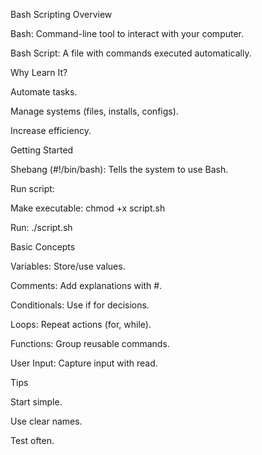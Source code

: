 Bash Scripting Overview 

Bash: Command-line tool to interact with your computer. 

Bash Script: A file with commands executed automatically. 

Why Learn It? 

Automate tasks. 

Manage systems (files, installs, configs). 

Increase efficiency. 

Getting Started 

Shebang (#!/bin/bash): Tells the system to use Bash. 

Run script: 

Make executable: chmod +x script.sh 

Run: ./script.sh 

Basic Concepts 

Variables: Store/use values. 

Comments: Add explanations with #. 

Conditionals: Use if for decisions. 

Loops: Repeat actions (for, while). 

Functions: Group reusable commands. 

User Input: Capture input with read. 

Tips 

Start simple. 

Use clear names. 

Test often. 

 
